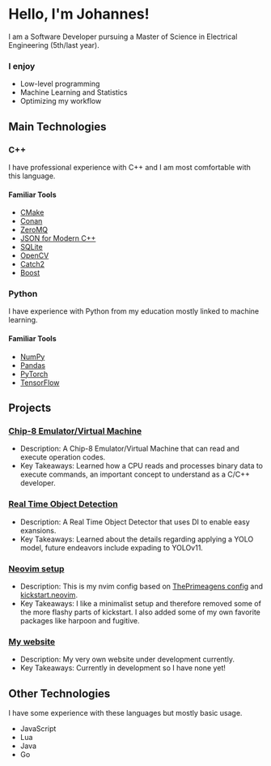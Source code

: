 # Hello, I'm Johannes!

I am a Software Developer pursuing a Master of Science in  Electrical Engineering (5th/last year). 

### I enjoy 
- Low-level programming
- Machine Learning and Statistics
- Optimizing my workflow

## Main Technologies

### C++ 
I have professional experience with C++ and I am most comfortable with this language.

#### Familiar Tools 
- [CMake](https://cmake.org/)
- [Conan](https://conan.io/)
- [ZeroMQ](https://zeromq.org/)
- [JSON for Modern C++](https://github.com/nlohmann/json)
- [SQLite](https://www.sqlite.org/cintro.html)
- [OpenCV](https://opencv.org/)
- [Catch2](https://github.com/catchorg/Catch2)
- [Boost](https://www.boost.org/)

### Python 
I have experience with Python from my education mostly linked to machine learning.

#### Familiar Tools 
- [NumPy](https://numpy.org/)
- [Pandas](https://pandas.pydata.org/)
- [PyTorch](https://pytorch.org/)
- [TensorFlow](https://www.tensorflow.org/)

## Projects

### [Chip-8 Emulator/Virtual Machine](https://github.com/ohukainen/chip8)

- Description: A Chip-8 Emulator/Virtual Machine that can read and execute operation codes.
- Key Takeaways: Learned how a CPU reads and processes binary data to execute commands, an important concept to understand as a C/C++ developer.

### [Real Time Object Detection](https://github.com/ohukainen/real_time_object_detection)

- Description: A Real Time Object Detector that uses DI to enable easy exansions.
- Key Takeaways: Learned about the details regarding applying a YOLO model, future endeavors include expading to YOLOv11.

### [Neovim setup](https://github.com/ohukainen/kickstart.nvim)

- Description: This is my nvim config based on [ThePrimeagens config](https://www.youtube.com/watch?v=w7i4amO_zaE) and [kickstart.neovim](https://github.com/nvim-lua/kickstart.nvim).
- Key Takeaways: I like a minimalist setup and therefore removed some of the more flashy parts of kickstart. I also added some of my own favorite packages like harpoon and fugitive. 

### [My website](https://www.johanneskallstad.com/)

- Description: My very own website under development currently.
- Key Takeaways: Currently in development so I have none yet!

## Other Technologies 
I have some experience with these languages but mostly basic usage.
- JavaScript
- Lua
- Java
- Go
